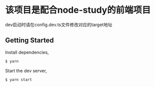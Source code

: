 # 该项目是配合node-study的前端项目

dev启动时请在config.dev.ts文件修改对应的target地址

## Getting Started

Install dependencies,

```bash
$ yarn
```

Start the dev server,

```bash
$ yarn start
```

